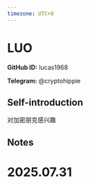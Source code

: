```yaml
---
timezone: UTC+8
---
```


# LUO

**GitHub ID:** lucas1968

**Telegram:** @cryptohippie

## Self-introduction

对加密朋克感兴趣

## Notes

<!-- Content_START -->

# 2025.07.31


<!-- Content_END -->
